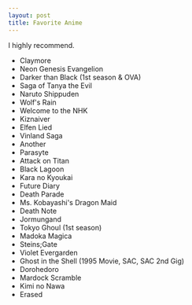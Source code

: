 ```yaml
---
layout: post
title: Favorite Anime
---
```


I highly recommend.

* Claymore
* Neon Genesis Evangelion
* Darker than Black (1st season & OVA)
* Saga of Tanya the Evil
* Naruto Shippuden
* Wolf's Rain
* Welcome to the NHK
* Kiznaiver
* Elfen Lied
* Vinland Saga
* Another
* Parasyte
* Attack on Titan
* Black Lagoon
* Kara no Kyoukai
* Future Diary
* Death Parade
* Ms. Kobayashi's Dragon Maid
* Death Note
* Jormungand
* Tokyo Ghoul (1st season)
* Madoka Magica
* Steins;Gate
* Violet Evergarden
* Ghost in the Shell (1995 Movie, SAC, SAC 2nd Gig)
* Dorohedoro
* Mardock Scramble
* Kimi no Nawa
* Erased
